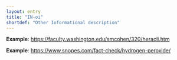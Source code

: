 ```yaml
---
layout: entry
title: "IN-oi"
shortdef: "Other Informational description"
---
```


**Example**: <https://faculty.washington.edu/smcohen/320/heracli.htm>

**Example**: <https://www.snopes.com/fact-check/hydrogen-peroxide/>

<!-- details -->

<!-- START GENERATED SCREENSHOT GALLERY -->
<!-- END GENERATED SCREENSHOT GALLERY -->
